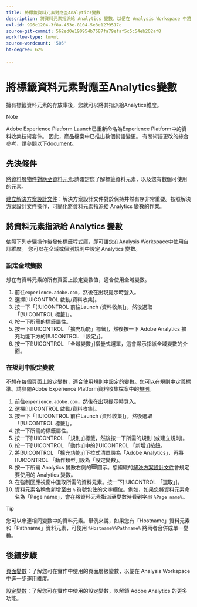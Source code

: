 ```yaml
---
title: 將標籤資料元素對應至Analytics變數
description: 將資料元素指派給 Analytics 變數，以便在 Analysis Workspace 中將它們當成維度使用。
exl-id: 996c1204-3f8a-453e-8104-5e8e1279517c
source-git-commit: 562ed0e190954b7687fa79efaf5c5c54eb202af8
workflow-type: tm+mt
source-wordcount: '505'
ht-degree: 62%

---
```


# 將標籤資料元素對應至Analytics變數

擁有標籤資料元素的存放庫後，您就可以將其指派給Analytics維度。

>[!NOTE]
>Adobe Experience Platform Launch已重新命名為Experience Platform中的資料收集技術套件。 因此，產品檔案中已推出數個術語變更。 有關術語更改的綜合參考，請參閱以下[document](https://experienceleague.adobe.com/docs/experience-platform/tags/term-updates.html?lang=en)。

## 先決條件

[將資料層物件對應至資料元素](layer-to-elements.md):請確定您了解標籤資料元素，以及您有數個可使用的元素。

[建立解決方案設計文件](../prepare/solution-design.md)：解決方案設計文件對於保持井然有序非常重要。按照解決方案設計文件操作，可簡化將資料元素指派給 Analytics 變數的作業。

## 將資料元素指派給 Analytics 變數

依照下列步驟操作後發佈標籤程式庫，即可讓您在Analysis Workspace中使用自訂維度。 您可以在全域或個別規則中設定 Analytics 變數。

### 設定全域變數

想在有資料元素的所有頁面上設定變數值，適合使用全域變數。

1. 前往`experience.adobe.com`，然後在出現提示時登入。
1. 選擇[!UICONTROL 啟動/資料收集]。
1. 按一下「[!UICONTROL 前往Launch /資料收集]」，然後選取「[!UICONTROL 標籤]」。
1. 按一下所需的標籤屬性。
1. 按一下[!UICONTROL 「擴充功能」標籤]，然後按一下 Adobe Analytics 擴充功能下方的[!UICONTROL 「設定」]。
1. 按一下[!UICONTROL 「全域變數」]摺疊式選單，這會顯示指派全域變數的介面。

### 在規則中設定變數

不想在每個頁面上設定變數，適合使用規則中設定的變數。您可以在規則中定義標準。請參閱Adobe Experience Platform資料收集檔案中的[規則](https://experienceleague.adobe.com/docs/experience-platform/tags/ui/rules.html)。

1. 前往`experience.adobe.com`，然後在出現提示時登入。
1. 選擇[!UICONTROL 啟動/資料收集]。
1. 按一下「[!UICONTROL 前往Launch /資料收集]」，然後選取「[!UICONTROL 標籤]」。
1. 按一下所需的標籤屬性。
1. 按一下[!UICONTROL 「規則」]標籤，然後按一下所需的規則 (或建立規則)。
1. 按一下[!UICONTROL 「動作」]中的[!UICONTROL 「新增」]按鈕。
1. 將[!UICONTROL 「擴充功能」]下拉式清單設為「Adobe Analytics」，再將[!UICONTROL 「動作類型」]設為「設定變數」。
1. 按一下所需 Analytics 變數右側的![「資料元素」](assets/data-element.png)圖示。您組織的[解決方案設計文件](../prepare/solution-design.md)會規定要使用的 Analytics 變數。
1. 在強制回應視窗中選取所需的資料元素。按一下[!UICONTROL 「選取」]。
1. 資料元素名稱會新增至由 `%` 符號包住的文字欄位。例如，如果您將資料元素命名為「Page name」，會在將資料元素指派至變數時看到字串 `%Page name%`。

>[!TIP]
>
>您可以串連相同變數中的資料元素。舉例來說，如果您有「Hostname」資料元素和「Pathname」資料元素，可使用 `%Hostname%%Pathname%` 將兩者合併成單一變數。

## 後續步驟

[頁面變數](../vars/page-vars/page-variables.md)：了解您可在實作中使用的頁面層級變數，以便在 Analysis Workspace 中進一步運用維度。

[設定變數](../vars/config-vars/configuration-variables.md)：了解您可在實作中使用的設定變數，以解鎖 Adobe Analytics 的更多功能。
